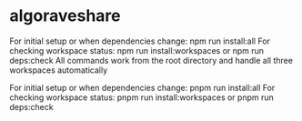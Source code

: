 # algoraveshare

For initial setup or when dependencies change: npm run install:all
For checking workspace status: npm run install:workspaces or npm run deps:check
All commands work from the root directory and handle all three workspaces automatically

For initial setup or when dependencies change: pnpm run install:all
For checking workspace status: pnpm run install:workspaces or pnpm run deps:check

